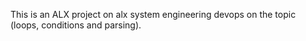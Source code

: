 This is an ALX project on alx system engineering devops on the topic (loops, conditions and parsing).
